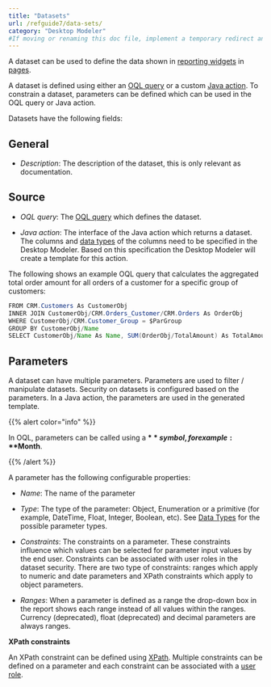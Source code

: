 ```yaml
---
title: "Datasets"
url: /refguide7/data-sets/
category: "Desktop Modeler"
#If moving or renaming this doc file, implement a temporary redirect and let the respective team know they should update the URL in the product. See Mapping to Products for more details.
---
```



A dataset can be used to define the data shown in [reporting widgets](/refguide7/report-widgets/) in [pages](/refguide7/pages/).

A dataset is defined using either an [OQL query](/refguide7/oql/) or a custom [Java action](/refguide7/java-actions/). To constrain a dataset, parameters can be defined which can be used in the OQL query or Java action.

Datasets have the following fields:

## General

*   _Description_: The description of the dataset, this is only relevant as documentation.

## Source

*   _OQL query_: The [OQL query](/refguide7/oql/) which defines the dataset.

*   _Java action_: The interface of the Java action which returns a dataset. The columns and [data types](/refguide7/data-types/) of the columns need to be specified in the Desktop Modeler. Based on this specification the Desktop Modeler will create a template for this action.

The following shows an example OQL query that calculates the aggregated total order amount for all orders of a customer for a specific group of customers:

```java
FROM CRM.Customers As CustomerObj
INNER JOIN CustomerObj/CRM.Orders_Customer/CRM.Orders As OrderObj
WHERE CustomerObj/CRM.Customer_Group = $ParGroup
GROUP BY CustomerObj/Name
SELECT CustomerObj/Name As Name, SUM(OrderObj/TotalAmount) As TotalAmount
```

## Parameters

A dataset can have multiple parameters. Parameters are used to filter / manipulate datasets. Security on datasets is configured based on the parameters. In a Java action, the parameters are used in the generated template.

{{% alert color="info" %}}

In OQL, parameters can be called using a **$** symbol, for example: **$Month**.

{{% /alert %}}

A parameter has the following configurable properties:

*   _Name_: The name of the parameter

*   _Type_: The type of the parameter: Object, Enumeration or a primitive (for example, DateTime, Float, Integer, Boolean, etc). See [Data Types](/refguide7/data-types/) for the possible parameter types.

*   _Constraints_: The constraints on a parameter. These constraints influence which values can be selected for parameter input values by the end user. Constraints can be associated with user roles in the dataset security. There are two type of constraints: ranges which apply to numeric and date parameters and XPath constraints which apply to object parameters.

* _Ranges_: When a parameter is defined as a range the drop-down box in the report shows each range instead of all values within the ranges. Currency (deprecated), float (deprecated) and decimal parameters are always ranges.

**XPath constraints**

An XPath constraint can be defined using [XPath](/refguide7/xpath/). Multiple constraints can be defined on a parameter and each constraint can be associated with a [user role](/refguide7/user-roles/).
